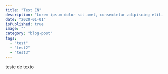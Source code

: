 ```yaml
---
title: "Test EN"
description: "Lorem ipsum dolor sit amet, consectetur adipiscing elit. In facilisis, neque in fermentum tempor, orci velit maximus nisl."
date: "2020-01-01"
isPublished: true
image: ""
category: "blog-post"
tags:
  - "test"
  - "test2"
  - "test3"
---
```


teste de texto
